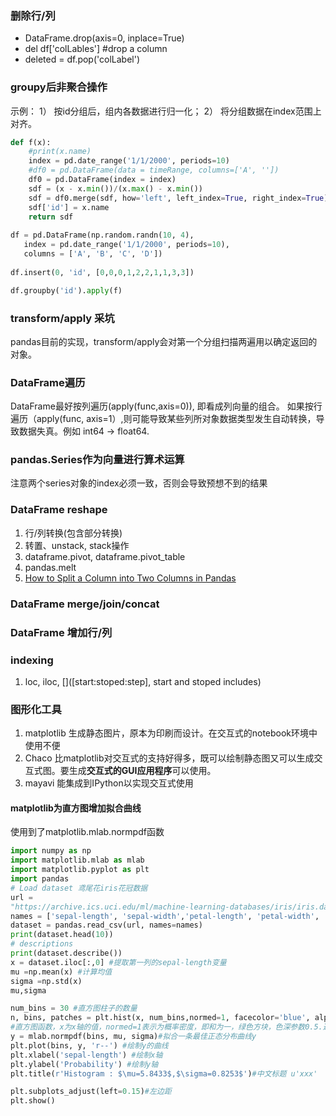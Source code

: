 ### 删除行/列
* DataFrame.drop(axis=0, inplace=True) 
* del df['colLables']   #drop a column
* deleted = df.pop('colLabel')

### groupy后非聚合操作
示例：
1） 按id分组后，组内各数据进行归一化；
2） 将分组数据在index范围上对齐。

```python
def f(x):
    #print(x.name)
    index = pd.date_range('1/1/2000', periods=10)
    #df0 = pd.DataFrame(data = timeRange, columns=['A', ''])
    df0 = pd.DataFrame(index = index)
    sdf = (x - x.min())/(x.max() - x.min())
    sdf = df0.merge(sdf, how='left', left_index=True, right_index=True)
    sdf['id'] = x.name
    return sdf
    
df = pd.DataFrame(np.random.randn(10, 4),
   index = pd.date_range('1/1/2000', periods=10),
   columns = ['A', 'B', 'C', 'D'])
   
df.insert(0, 'id', [0,0,0,1,2,2,1,1,3,3])

df.groupby('id').apply(f)

```

### transform/apply 采坑
pandas目前的实现，transform/apply会对第一个分组扫描两遍用以确定返回的对象。

### DataFrame遍历
DataFrame最好按列遍历(apply(func,axis=0)), 即看成列向量的组合。
如果按行遍历（apply(func, axis=1）,则可能导致某些列所对象数据类型发生自动转换，导致数据失真。例如 int64 -> float64.

### pandas.Series作为向量进行算术运算
注意两个series对象的index必须一致，否则会导致预想不到的结果

### DataFrame reshape
1. 行/列转换(包含部分转换)
2. 转置、unstack, stack操作
3. dataframe.pivot, dataframe.pivot_table
4. pandas.melt
5. [How to Split a Column into Two Columns in Pandas](https://cmdlinetips.com/2018/11/how-to-split-a-text-column-in-pandas/)

### DataFrame merge/join/concat

### DataFrame 增加行/列

### indexing
1. loc, iloc, []([start:stoped:step], start and stoped includes)

### 图形化工具
1. matplotlib 生成静态图片，原本为印刷而设计。在交互式的notebook环境中使用不便
2. Chaco 比matplotlib对交互式的支持好得多，既可以绘制静态图又可以生成交互式图。要生成**交互式的GUI应用程序**可以使用。
3. mayavi 能集成到IPython以实现交互式使用
#### matplotlib为直方图增加拟合曲线
使用到了matplotlib.mlab.normpdf函数
```python
import numpy as np
import matplotlib.mlab as mlab
import matplotlib.pyplot as plt
import pandas
# Load dataset 鸢尾花iris花冠数据
url =
"https://archive.ics.uci.edu/ml/machine-learning-databases/iris/iris.data"
names = ['sepal-length', 'sepal-width','petal-length', 'petal-width', 'class']
dataset = pandas.read_csv(url, names=names)
print(dataset.head(10))
# descriptions
print(dataset.describe())
x = dataset.iloc[:,0] #提取第一列的sepal-length变量
mu =np.mean(x) #计算均值
sigma =np.std(x)
mu,sigma

num_bins = 30 #直方图柱子的数量
n, bins, patches = plt.hist(x, num_bins,normed=1, facecolor='blue', alpha=0.5) 
#直方图函数，x为x轴的值，normed=1表示为概率密度，即和为一，绿色方块，色深参数0.5.返回n个概率，直方块左边线的x值，及各个方块对象 
y = mlab.normpdf(bins, mu, sigma)#拟合一条最佳正态分布曲线y 
plt.plot(bins, y, 'r--') #绘制y的曲线
plt.xlabel('sepal-length') #绘制x轴
plt.ylabel('Probability') #绘制y轴
plt.title(r'Histogram : $\mu=5.8433$,$\sigma=0.8253$')#中文标题 u'xxx' 

plt.subplots_adjust(left=0.15)#左边距 
plt.show() 
```




